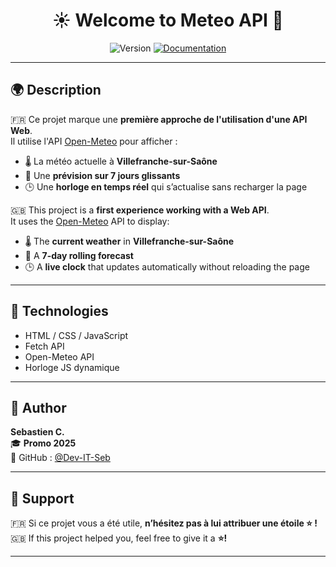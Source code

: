 <h1 align="center">☀️ Welcome to Meteo API 👋</h1>

<p align="center">
  <img alt="Version" src="https://img.shields.io/badge/version-1.0-blue.svg?cacheSeconds=2592000" />
  <a href="https://open-meteo.com/" target="_blank">
    <img alt="Documentation" src="https://img.shields.io/badge/documentation-yes-brightgreen.svg" />
  </a>
</p>

---

## 🌍 Description

🇫🇷 Ce projet marque une **première approche de l'utilisation d'une API Web**.  
Il utilise l'API [Open-Meteo](https://open-meteo.com/) pour afficher :

- 🌡️ La météo actuelle à **Villefranche-sur-Saône**
- 📆 Une **prévision sur 7 jours glissants**
- 🕒 Une **horloge en temps réel** qui s’actualise sans recharger la page

🇬🇧 This project is a **first experience working with a Web API**.  
It uses the [Open-Meteo](https://open-meteo.com/) API to display:

- 🌡️ The **current weather** in **Villefranche-sur-Saône**
- 📆 A **7-day rolling forecast**
- 🕒 A **live clock** that updates automatically without reloading the page

---

## 🧪 Technologies

- HTML / CSS / JavaScript
- Fetch API
- Open-Meteo API
- Horloge JS dynamique

---

## 👤 Author

**Sebastien C.**  
🎓 **Promo 2025**  
🔗 GitHub : [@Dev-IT-Seb](https://github.com/Dev-IT-Seb)

---

## 🌟 Support

🇫🇷 Si ce projet vous a été utile, **n’hésitez pas à lui attribuer une étoile ⭐ !**  
🇬🇧 If this project helped you, feel free to give it a **⭐️!**

---
